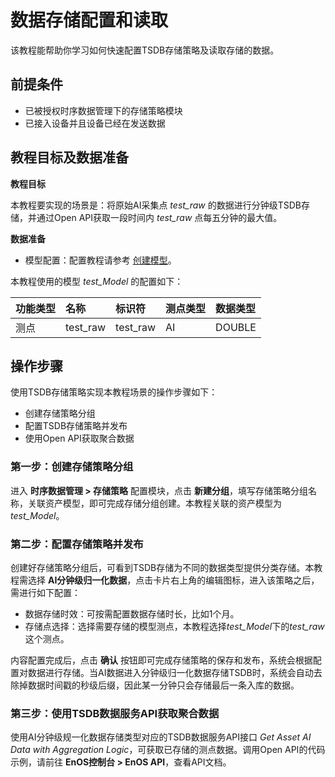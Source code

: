 # 数据存储配置和读取

该教程能帮助你学习如何快速配置TSDB存储策略及读取存储的数据。

## 前提条件

- 已被授权时序数据管理下的存储策略模块
- 已接入设备并且设备已经在发送数据

## 教程目标及数据准备

**教程目标**

本教程要实现的场景是：将原始AI采集点 *test_raw* 的数据进行分钟级TSDB存储，并通过Open API获取一段时间内 *test_raw* 点每五分钟的最大值。

**数据准备**

- 模型配置：配置教程请参考 [创建模型](/docs/device-connection/zh_CN/2.0.8/howto/model/creating_model.html)。

本教程使用的模型 *test_Model* 的配置如下：

| 功能类型 | 名称     | 标识符   | 测点类型 | 数据类型 |
|:---------|:---------|:---------|:---------|:---------|
| 测点     | test_raw | test_raw | AI       | DOUBLE   |

## 操作步骤

使用TSDB存储策略实现本教程场景的操作步骤如下：
- 创建存储策略分组
- 配置TSDB存储策略并发布
- 使用Open API获取聚合数据

### 第一步：创建存储策略分组

进入 **时序数据管理 > 存储策略** 配置模块，点击 **新建分组**，填写存储策略分组名称，关联资产模型，即可完成存储分组创建。本教程关联的资产模型为*test_Model*。

### 第二步：配置存储策略并发布

创建好存储策略分组后，可看到TSDB存储为不同的数据类型提供分类存储。本教程需选择 **AI分钟级归一化数据**，点击卡片右上角的编辑图标，进入该策略之后，需进行如下配置：
- 数据存储时效：可按需配置数据存储时长，比如1个月。
- 存储点选择：选择需要存储的模型测点，本教程选择*test_Model*下的*test_raw*这个测点。

内容配置完成后，点击 **确认** 按钮即可完成存储策略的保存和发布，系统会根据配置对数据进行存储。当AI数据进入分钟级归一化数据存储TSDB时，系统会自动去除掉数据时间戳的秒级后缀，因此某一分钟只会存储最后一条入库的数据。

### 第三步：使用TSDB数据服务API获取聚合数据

使用AI分钟级规一化数据存储类型对应的TSDB数据服务API接口 *Get Asset AI Data with Aggregation Logic*，可获取已存储的测点数据。调用Open API的代码示例，请前往 **EnOS控制台 > EnOS API**，查看API文档。

